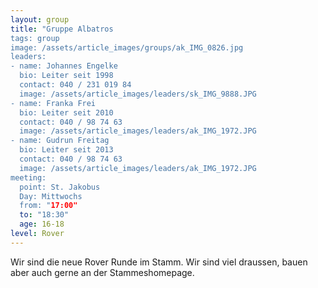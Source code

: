 ```yaml
---
layout: group
title: "Gruppe Albatros
tags: group
image: /assets/article_images/groups/ak_IMG_0826.jpg
leaders:
- name: Johannes Engelke
  bio: Leiter seit 1998
  contact: 040 / 231 019 84
  image: /assets/article_images/leaders/sk_IMG_9888.JPG
- name: Franka Frei
  bio: Leiter seit 2010
  contact: 040 / 98 74 63
  image: /assets/article_images/leaders/ak_IMG_1972.JPG
- name: Gudrun Freitag
  bio: Leiter seit 2013
  contact: 040 / 98 74 63
  image: /assets/article_images/leaders/ak_IMG_1972.JPG
meeting:
  point: St. Jakobus
  Day: Mittwochs
  from: "17:00"
  to: "18:30"
  age: 16-18
level: Rover
---
```

Wir sind die neue Rover Runde im Stamm. Wir sind viel draussen, bauen aber auch gerne an der Stammeshomepage.
